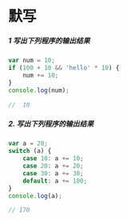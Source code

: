 # 默写

##### 1 写出下列程序的输出结果

```js
var num = 10;
if (100 + 10 && 'hello' * 10) {
    num += 10;
}
console.log(num);				

//  10     
```

##### 2. 写出下列程序的输出结果

```js
var a = 20;
switch (a) {
    case 10: a += 10;
    case 20: a += 20;
    case 30: a += 30;
    default: a += 100; 
}
console.log(a);

// 170
```

